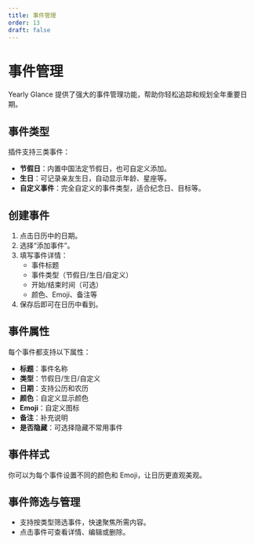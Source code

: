 ```yaml
---
title: 事件管理
order: 13
draft: false
---
```


# 事件管理

Yearly Glance 提供了强大的事件管理功能，帮助你轻松追踪和规划全年重要日期。

## 事件类型

插件支持三类事件：

- **节假日**：内置中国法定节假日，也可自定义添加。
- **生日**：可记录亲友生日，自动显示年龄、星座等。
- **自定义事件**：完全自定义的事件类型，适合纪念日、目标等。

## 创建事件

1. 点击日历中的日期。
2. 选择“添加事件”。
3. 填写事件详情：
   - 事件标题
   - 事件类型（节假日/生日/自定义）
   - 开始/结束时间（可选）
   - 颜色、Emoji、备注等
4. 保存后即可在日历中看到。

## 事件属性

每个事件都支持以下属性：

- **标题**：事件名称
- **类型**：节假日/生日/自定义
- **日期**：支持公历和农历
- **颜色**：自定义显示颜色
- **Emoji**：自定义图标
- **备注**：补充说明
- **是否隐藏**：可选择隐藏不常用事件

## 事件样式

你可以为每个事件设置不同的颜色和 Emoji，让日历更直观美观。

## 事件筛选与管理

- 支持按类型筛选事件，快速聚焦所需内容。
- 点击事件可查看详情、编辑或删除。
<!-- - 支持批量导入导出事件数据，便于迁移和备份。 -->

<!-- > 进阶用法请参考“[关于数据](/obsidian-yearly-glance/advanced-usage/data)”和“[导入导出](/obsidian-yearly-glance/advanced-usage/import-export)”章节。 -->
